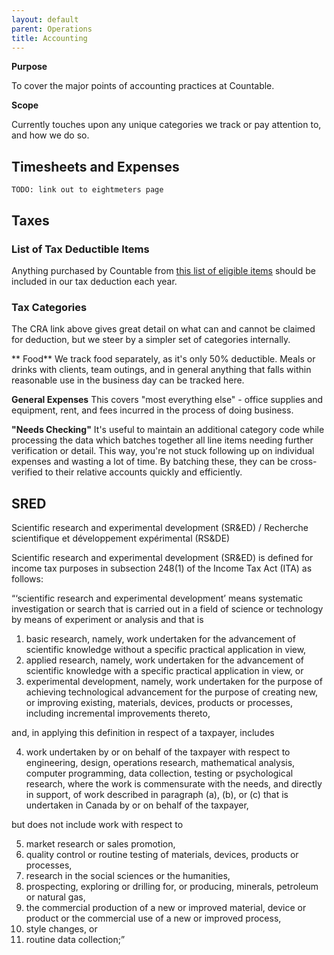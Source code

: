 ```yaml
---
layout: default
parent: Operations
title: Accounting
---
```


**Purpose**

To cover the major points of accounting practices at Countable.

**Scope**

Currently touches upon any unique categories we track or pay attention
to, and how we do so.

## Timesheets and Expenses

`TODO: link out to eightmeters page`

## Taxes

### List of Tax Deductible Items

Anything purchased by Countable from [this list of eligible
items](https://www.canada.ca/en/revenue-agency/services/tax/businesses/topics/sole-proprietorships-partnerships/business-expenses.html)
should be included in our tax deduction each year.

### Tax Categories

The CRA link above gives great detail on what can and cannot be claimed
for deduction, but we steer by a simpler set of categories internally.

\*\* Food\*\* We track food separately, as it's only 50% deductible.
Meals or drinks with clients, team outings, and in general anything that
falls within reasonable use in the business day can be tracked here.

**General Expenses** This covers "most everything else" - office
supplies and equipment, rent, and fees incurred in the process of doing
business.

**"Needs Checking"** It's useful to maintain an additional category code
while processing the data which batches together all line items needing
further verification or detail. This way, you're not stuck following up
on individual expenses and wasting a lot of time. By batching these,
they can be cross-verified to their relative accounts quickly and
efficiently.

## SRED

Scientific research and experimental development (SR\&ED) / Recherche
scientifique et développement expérimental (RS\&DE)

Scientific research and experimental development (SR\&ED) is defined for
income tax purposes in subsection 248(1) of the Income Tax Act (ITA) as
follows:

“‘scientific research and experimental development’ means systematic
investigation or search that is carried out in a field of science or
technology by means of experiment or analysis and that is

1)  basic research, namely, work undertaken for the advancement of
    scientific knowledge without a specific practical application in
    view,
2)  applied research, namely, work undertaken for the advancement of
    scientific knowledge with a specific practical application in view,
    or
3)  experimental development, namely, work undertaken for the purpose of
    achieving technological advancement for the purpose of creating new,
    or improving existing, materials, devices, products or processes,
    including incremental improvements thereto,

and, in applying this definition in respect of a taxpayer, includes

4)  work undertaken by or on behalf of the taxpayer with respect to
    engineering, design, operations research, mathematical analysis,
    computer programming, data collection, testing or psychological
    research, where the work is commensurate with the needs, and
    directly in support, of work described in paragraph (a), (b), or (c)
    that is undertaken in Canada by or on behalf of the taxpayer,

but does not include work with respect to

5)  market research or sales promotion,
6)  quality control or routine testing of materials, devices, products
    or processes,
7)  research in the social sciences or the humanities,
8)  prospecting, exploring or drilling for, or producing, minerals,
    petroleum or natural gas,
9)  the commercial production of a new or improved material, device or
    product or the commercial use of a new or improved process,
10) style changes, or
11) routine data collection;”
